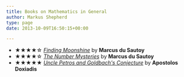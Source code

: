 ```yaml
---
title: Books on Mathematics in General
author: Markus Shepherd
type: page
date: 2013-10-09T16:50:15+00:00

---
```

  * ★★★★☆ <a title="Buy the book on amazon.co.uk" href="http://www.amazon.co.uk/gp/product/0007214626/ref=as_li_tf_tl?ie=UTF8&camp=1634&creative=6738&creativeASIN=0007214626&linkCode=as2&tag=riemannhypo-21" target="_blank"><em>Finding Moonshine</em></a> by **Marcus du Sautoy**
  * ★★★★☆ <a title="Buy the book on amazon.co.uk" href="http://www.amazon.co.uk/gp/product/0007309864/ref=as_li_tf_tl?ie=UTF8&camp=1634&creative=6738&creativeASIN=0007309864&linkCode=as2&tag=riemannhypo-21" target="_blank"><em>The Number Mysteries</em></a> by **Marcus du Sautoy**
  * ★★★★★ <a title="Buy the book on amazon.co.uk" href="http://www.amazon.co.uk/gp/product/0571205119/ref=as_li_tf_tl?ie=UTF8&camp=1634&creative=6738&creativeASIN=0571205119&linkCode=as2&tag=riemannhypo-21" target="_blank"><em>Uncle Petros and Goldbach's Conjecture</em></a> by **Apostolos Doxiadis**
